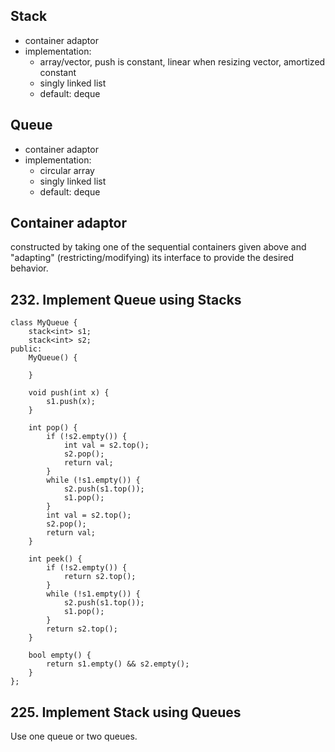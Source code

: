 ## Stack
-  container adaptor 
- implementation:
    - array/vector, push is constant, linear when resizing vector, amortized constant
    - singly linked list
    - default: deque

## Queue
- container adaptor
- implementation:
    - circular array
    - singly linked list
    - default: deque

## Container adaptor
constructed by taking one of the sequential containers given above and "adapting" (restricting/modifying) its interface to provide the desired behavior.

## 232. Implement Queue using Stacks

```
class MyQueue {
    stack<int> s1;
    stack<int> s2;
public:
    MyQueue() {

    }
    
    void push(int x) {
        s1.push(x);
    }
    
    int pop() {
        if (!s2.empty()) {
            int val = s2.top();
            s2.pop();
            return val;
        }
        while (!s1.empty()) {
            s2.push(s1.top());
            s1.pop();
        }
        int val = s2.top();
        s2.pop();
        return val;
    }
    
    int peek() {
        if (!s2.empty()) {
            return s2.top();
        }
        while (!s1.empty()) {
            s2.push(s1.top());
            s1.pop();
        }
        return s2.top();
    }
    
    bool empty() {
        return s1.empty() && s2.empty();
    }
};
```

## 225. Implement Stack using Queues

Use one queue or two queues.